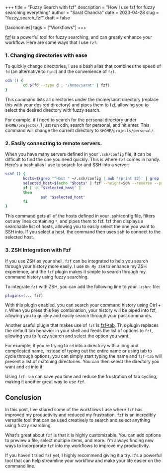 +++
title = "Fuzzy Search with fzf"
description = "How I use fzf for fuzzy searching everything"
author = "Sarat Chandra"
date = 2023-04-28
slug = "fuzzy_search_fzf"
draft = false

[taxonomies]
tags = ["Workflows"]
+++

[fzf](https://github.com/junegunn/fzf) is a powerful tool for fuzzy searching, and can greatly enhance your workflow. Here are some ways that I use `fzf`:

### 1. Changing directories with ease

To quickly change directories, I use a bash alias that combines the speed of `fd` (an alternative to `find`) and the convenience of `fzf`.

```bash
cdh () {
        cd $(fd --type d . "/home/sarat" | fzf)
}
```

This command lists all directories under the /home/sarat directory (replace this with your desired directory) and pipes them to fzf, allowing you to select the desired directory with fuzzy search.

For example, if I need to search for the personal directory under `$HOME/projects/`, I just run cdh, search for personal, and hit enter. This command will change the current directory to `$HOME/projects/personal/`.

<script async id="asciicast-GT83gj3eMZMngUsyevFH5liLo" src="https://asciinema.org/a/GT83gj3eMZMngUsyevFH5liLo.js"></script>

### 2. Easily connecting to remote servers.

When you have many servers defined in your `.ssh/config` file, it can be difficult to find the one you need quickly. This is where `fzf` comes in handy. Here's a bash alias I use to search for and SSH into a server:

```bash
sshf () {
        hosts=$(grep "^Host " ~/.ssh/config | awk '{print $2}' | grep -v "*" | grep -v "*$")
        selected_host=$(echo "$hosts" | fzf --height=50% --reverse --prompt="SSH into: ")
        if [ -n "$selected_host" ]
        then
                ssh "$selected_host"
        fi
}
```

This command gets all of the hosts defined in your .ssh/config file, filters out any lines containing `*`, and pipes them to fzf. fzf then displays a searchable list of hosts, allowing you to easily select the one you want to SSH into. If you select a host, the command then uses ssh to connect to the selected host.

<script async id="asciicast-RMnNzfxXibAMtgQGhnBgNoKFu" src="https://asciinema.org/a/RMnNzfxXibAMtgQGhnBgNoKFu.js"></script>

### 3. ZSH Integration with Fzf

If you use ZSH as your shell, `fzf` can be integrated to help you search through your history more easily. I use `Oh My ZSH` to enhance my ZSH experience, and the `fzf` plugin makes it simple to search through my command history using fuzzy searching.

To integrate `fzf` with ZSH, you can add the following line to your `.zshrc` file:

```bash
plugins=(... fzf)
```

With this plugin enabled, you can search your command history using Ctrl + r. When you press this key combination, your history will be piped into fzf, allowing you to quickly and easily search through your past commands.

<script async id="asciicast-6ZKgW7ODpeNS7RrLHAGTam03o" src="https://asciinema.org/a/6ZKgW7ODpeNS7RrLHAGTam03o.js"></script>

Another useful plugin that makes use of `fzf` is [fzf-tab](https://github.com/Aloxaf/fzf-tab). This plugin replaces the default tab behavior in your shell and feeds the list of options to `fzf`, allowing you to fuzzy search and select the option you want.

For example, if you're trying to `cd` into a directory with a long and complicated name, instead of typing out the entire name or using tab to cycle through options, you can simply start typing the name and `fzf-tab` will present a list of matching directories. You can then select the directory you want and `cd` into it.

Using `fzf-tab` can save you time and reduce the frustration of tab cycling, making it another great way to use `fzf`.

## Conclusion

In this post, I've shared some of the workflows I use where `fzf` has improved my productivity and reduced my frustration. `fzf` is an incredibly versatile tool that can be used creatively to search and select anything using fuzzy searching.

What's great about `fzf` is that it is highly customizable. You can add options to preview a file, select multiple items, and more. I'm always finding new ways to incorporate `fzf` into my workflows to improve my productivity.

If you haven't tried `fzf` yet, I highly recommend giving it a try. It's a powerful tool that can help streamline your workflow and make your life easier on the command line.
